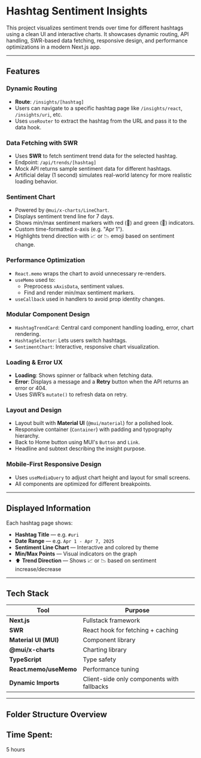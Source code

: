 #  Hashtag Sentiment Insights

This project visualizes sentiment trends over time for different hashtags using a clean UI and interactive charts. It showcases dynamic routing, API handling, SWR-based data fetching, responsive design, and performance optimizations in a modern Next.js app.


---

##  Features

###  Dynamic Routing

- **Route**: `/insights/[hashtag]`
- Users can navigate to a specific hashtag page like `/insights/react`, `/insights/uri`, etc.
- Uses `useRouter` to extract the hashtag from the URL and pass it to the data hook.

###  Data Fetching with SWR

- Uses **SWR** to fetch sentiment trend data for the selected hashtag.
- Endpoint: `/api/trends/[hashtag]`
- Mock API returns sample sentiment data for different hashtags.
- Artificial delay (1 second) simulates real-world latency for more realistic loading behavior.

###  Sentiment Chart

- Powered by `@mui/x-charts/LineChart`.
- Displays sentiment trend line for 7 days.
- Shows min/max sentiment markers with red (🔻) and green (🔺) indicators.
- Custom time-formatted x-axis (e.g. "Apr 1").
- Highlights trend direction with 📈 or 📉 emoji based on sentiment change.

###  Performance Optimization

- `React.memo` wraps the chart to avoid unnecessary re-renders.
- `useMemo` used to:
  - Preprocess `xAxisData`, sentiment values.
  - Find and render min/max sentiment markers.
- `useCallback` used in handlers to avoid prop identity changes.

###  Modular Component Design

- `HashtagTrendCard`: Central card component handling loading, error, chart rendering.
- `HashtagSelector`: Lets users switch hashtags.
- `SentimentChart`: Interactive, responsive chart visualization.

###  Loading & Error UX

- **Loading**: Shows spinner or fallback when fetching data.
- **Error**: Displays a message and a **Retry** button when the API returns an error or 404.
- Uses SWR’s `mutate()` to refresh data on retry.

###  Layout and Design

- Layout built with **Material UI** (`@mui/material`) for a polished look.
- Responsive container (`Container`) with padding and typography hierarchy.
- Back to Home button using MUI's `Button` and `Link`.
- Headline and subtext describing the insight purpose.

###  Mobile-First Responsive Design

- Uses `useMediaQuery` to adjust chart height and layout for small screens.
- All components are optimized for different breakpoints.

---

##  Displayed Information

Each hashtag page shows:

-  **Hashtag Title** — e.g. `#uri`
-  **Date Range** — e.g. `Apr 1 - Apr 7, 2025`
-  **Sentiment Line Chart** — Interactive and colored by theme
-  **Min/Max Points** — Visual indicators on the graph
- ⬆ **Trend Direction** — Shows 📈 or 📉 based on sentiment increase/decrease

---

##  Tech Stack

| Tool | Purpose |
|------|---------|
| **Next.js** | Fullstack framework |
| **SWR** | React hook for fetching + caching |
| **Material UI (MUI)** | Component library |
| **@mui/x-charts** | Charting library |
| **TypeScript** | Type safety |
| **React.memo/useMemo** | Performance tuning |
| **Dynamic Imports** | Client-side only components with fallbacks |

---

##  Folder Structure Overview

## Time Spent:
5 hours